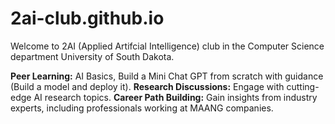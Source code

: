 # 2ai-club.github.io
Welcome to 2AI (Applied Artifcial Intelligence) club in the Computer Science department University of South Dakota. 

**Peer Learning:** AI Basics, Build a Mini Chat GPT from scratch with guidance (Build a model and deploy it).
**Research Discussions:** Engage with cutting-edge AI research topics.
**Career Path Building:** Gain insights from industry experts, including professionals working at MAANG companies.

